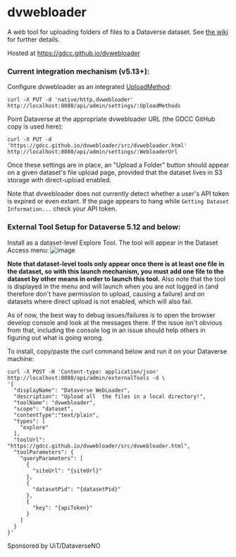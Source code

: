 # dvwebloader
A web tool for uploading folders of files to a Dataverse dataset. See [the wiki](https://github.com/gdcc/dvwebloader/wiki) for further details.

Hosted at https://gdcc.github.io/dvwebloader

### Current integration mechanism (v5.13+):

Configure dvwebloader as an integrated [UploadMethod](https://guides.dataverse.org/en/latest/installation/config.html#uploadmethods):

`curl -X PUT -d 'native/http,dvwebloader' http://localhost:8080/api/admin/settings/:UploadMethods`

Point Dataverse at the appropriate dvwebloader URL (the GDCC GitHub copy is used here):

`curl -X PUT -d 'https://gdcc.github.io/dvwebloader/src/dvwebloader.html' http://localhost:8080/api/admin/settings/:WebloaderUrl`

Once these settings are in place, an "Upload a Folder" button should appear on a given dataset's file upload page, provided that the dataset lives in S3 storage with direct-upload enabled.

Note that dvwebloader does not currently detect whether a user's API token is expired or even extant. If the page appears to hang while `Getting Dataset Information...` check your API token.

### External Tool Setup for Dataverse 5.12 and below:

Install as a dataset-level Explore Tool. The tool will appear in the Dataset Access menu:
![image](https://user-images.githubusercontent.com/6731983/192796802-c358b6df-c09b-4efc-9bd2-e3dda0adb0e1.png)

**Note that dataset-level tools only appear once there is at least one file in the dataset, so with this launch mechanism, you must add one file to the dataset by other means in order to launch this tool.** Also note that the tool is displayed in the menu and will launch when you are not logged in (and therefore don't have permission to upload, causing a failure) and on datasets where direct upload is not enabled, which will also fail.

As of now, the best way to debug issues/failures is to open the browser develop console and look at the messages there. If the issue isn't obvious from that, including the console log in an issue should help others in figuring out what is going wrong.

To install, copy/paste the curl command below and run it on your Dataverse machine:

```
curl -X POST -H 'Content-type: application/json' http://localhost:8080/api/admin/externalTools -d \
'{
  "displayName": "Dataverse WebLoader",
  "description": "Upload all  the files in a local directory!",
  "toolName": "dvwebloader",
  "scope": "dataset",
  "contentType":"text/plain",
  "types": [
    "explore"
  ],
  "toolUrl": "https://gdcc.github.io/dvwebloader/src/dvwebloader.html",
  "toolParameters": {
    "queryParameters": [
      {
        "siteUrl": "{siteUrl}"
      },
      {
        "datasetPid": "{datasetPid}"
      },
      {
        "key": "{apiToken}"
      }
    ]
  }
}'
```

Sponsored by UiT/DataverseNO
